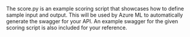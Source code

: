 The score.py is an example scoring script that showcases how to define sample input and output. This will be used by Azure ML to automatically generate the swagger for your API. An example swagger for the given scoring script is also included for your reference.
